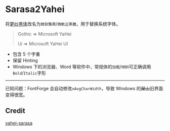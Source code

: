 # Sarasa2Yahei

将[更纱黑体](https://github.com/be5invis/Sarasa-Gothic)改名为`微软雅黑`/`微軟正黑體`，用于替换系统字体。

>Gothic => Microsoft YaHei
>
>Ui => Microsoft YaHei UI

- 包含 5 个字重
- 保留 Hinting
- Windows 下的浏览器、Word 等软件中，常规体的`加粗`/`倾斜`可正确调用`Bold`/`Italic`字形
--------------------------------------
已知问题：FontForge 会自动修改`xAvgCharWidth`，导致 Windows 的~~屎山~~旧界面变得很宽。

## Credit

[yahei-sarasa](https://github.com/chenh96/yahei-sarasa)
